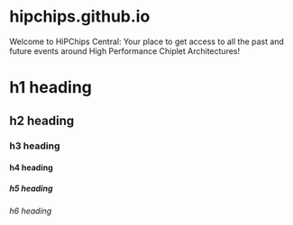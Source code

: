 # hipchips.github.io
Welcome to HiPChips Central: Your place to get access to all the past and future events around High Performance Chiplet Architectures!

# h1 heading
## h2 heading
### h3 heading
#### h4 heading
##### h5 heading
###### h6 heading
